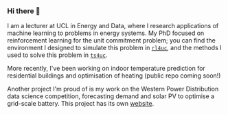 ### Hi there 👋

I am a lecturer at UCL in Energy and Data, where I research applications of machine learning to problems in energy systems. My PhD focused on reinforcement learning for the unit commitment problem; you can find the environment I designed to simulate this problem in [`rl4uc`](https://github.com/pwdemars/rl4uc), and the methods I used to solve this problem in [`ts4uc`](https://github.com/pwdemars/ts4uc). 

More recently, I've been working on indoor temperature prediction for residential buildings and optimisation of heating (public repo coming soon!)

Another project I'm proud of is my work on the Western Power Distribution data science competition, forecasting demand and solar PV to optimise a grid-scale battery. This project has its own [website](https://ayrtonb.github.io/WPD-DS-Challenge/). 

<!--
**pwdemars/pwdemars** is a ✨ _special_ ✨ repository because its `README.md` (this file) appears on your GitHub profile.

Here are some ideas to get you started:

- 🔭 I’m currently working on ...
- 🌱 I’m currently learning ...
- 👯 I’m looking to collaborate on ...
- 🤔 I’m looking for help with ...
- 💬 Ask me about ...
- 📫 How to reach me: ...
- 😄 Pronouns: ...
- ⚡ Fun fact: ...
-->
